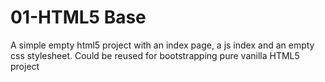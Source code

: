 # 01-HTML5 Base

A simple empty html5 project with an index page, a js index and an empty css stylesheet. Could be reused for bootstrapping pure vanilla HTML5 project
